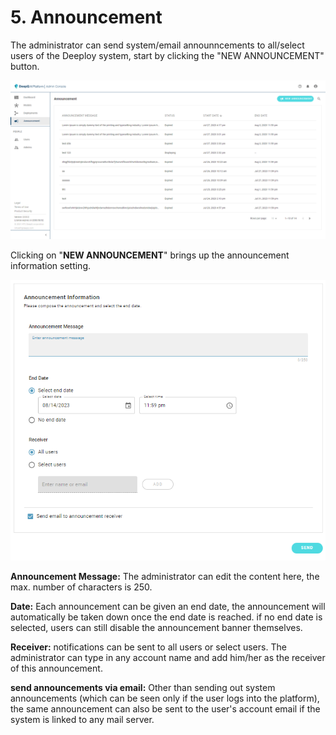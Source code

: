 # 5. Announcement

The administrator can send system/email announncements to all/select users of the Deeploy system, start by clicking the "NEW ANNOUNCEMENT" button.

![](.gitbook/assets/Deeploy-adm-5-0-1.png)

Clicking on "**NEW ANNOUNCEMENT**" brings up the announcement information setting.

![](.gitbook/assets/Deeploy-adm-5-0-2.png)

**Announcement Message:** The administrator can edit the content here, the max. number of characters is 250.

**Date:** Each announcement can be given an end date, the announcement will automatically be taken down once the end date is reached. if no end date is selected, users can still disable the announcement banner themselves.

**Receiver:** notifications can be sent to all users or select users. The administrator can type in any account name and add him/her as the receiver of this announcement.

**send announcements via email:** Other than sending out system announcements (which can be seen only if the user logs into the platform), the same announcement can also be sent to the user's account email if the system is linked to any mail server.
